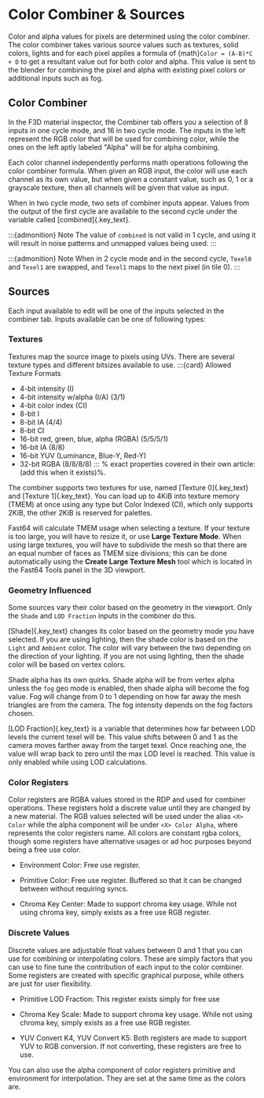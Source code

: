 # Color Combiner & Sources

Color and alpha values for pixels are determined using the color combiner. The color combiner takes various source values such as textures, solid colors, lights and for each pixel applies a formula of {math}`Color = (A-B)*C + D` to get a resultant value out for both color and alpha. This value is sent to the blender for combining the pixel and alpha with existing pixel colors or additional inputs such as fog.

## Color Combiner
In the F3D material inspector, the Combiner tab offers you a selection of 8 inputs in one cycle mode, and 16 in two cycle mode. The inputs in the left represent the RGB color that will be used for combining color, while the ones on the left aptly labeled "Alpha" will be for alpha combining.

Each color channel independently performs math operations following the color combiner formula. When given an RGB input, the color will use each channel as its own value, but when given a constant value, such as 0, 1 or a grayscale texture, then all channels will be given that value as input.

When in two cycle mode, two sets of combiner inputs appear. Values from the output of the first cycle are available to the second cycle under the variable called [combined]{.key_text}.

:::{admonition} Note
The value of `combined` is not valid in 1 cycle, and using it will result in noise patterns and unmapped values being used.
:::

:::{admonition} Note
When in 2 cycle mode and in the second cycle, `Texel0` and `Texel1` are swapped, and `Texel1` maps to the next pixel (in tile 0).
:::

## Sources

Each input available to edit will be one of the inputs selected in the combiner tab. Inputs available can be one of following types:

### Textures

Textures map the source image to pixels using UVs. There are several texture types and different bitsizes available to use.
:::{card} Allowed Texture Formats

- 4-bit intensity (I)
- 4-bit intensity w/alpha (I/A) (3/1)
- 4-bit color index (CI)
- 8-bit I
- 8-bit IA (4/4)
- 8-bit CI
- 16-bit red, green, blue, alpha (RGBA) (5/5/5/1)
- 16-bit IA (8/8)
- 16-bit YUV (Luminance, Blue-Y, Red-Y)
- 32-bit RGBA (8/8/8/8)
:::
% exact properties covered in their own article: (add this when it exists)%.

The combiner supports two textures for use, named [Texture 0]{.key_text} and [Texture 1]{.key_text}. You can load up to 4KiB into texture memory (TMEM) at once using any type but Color Indexed (CI), which only supports 2KiB, the other 2KiB is reserved for palettes.

Fast64 will calculate TMEM usage when selecting a texture. If your texture is too large, you will have to resize it, or use **Large Texture Mode**. When using large textures, you will have to subdivide the mesh so that there are an equal number of faces as TMEM size divisions; this can be done automatically using the **Create Large Texture Mesh** tool which is located in the Fast64 Tools panel in the 3D viewport.

### Geometry Influenced

Some sources vary their color based on the geometry in the viewport. Only the `Shade` and `LOD Fraction` inputs in the combiner do this.

[Shade]{.key_text} changes its color based on the geometry mode you have selected. If you are using lighting, then the shade color is based on the `Light` and `Ambient` color. The color will vary between the two depending on the direction of your lighting. If you are not using lighting, then the shade color will be based on vertex colors.

Shade alpha has its own quirks. Shade alpha will be from vertex alpha unless the `fog` geo mode is enabled, then shade alpha will become the fog value. Fog will change from 0 to 1 depending on how far away the mesh triangles are from the camera. The fog intensity depends on the fog factors chosen.

[LOD Fraction]{.key_text} is a variable that determines how far between LOD levels the current texel will be. This value shifts between 0 and 1 as the camera moves farther away from the target texel. Once reaching one, the value will wrap back to zero until the max LOD level is reached. This value is only enabled while using LOD calculations.

### Color Registers

Color registers are RGBA values stored in the RDP and used for combiner operations. These registers hold a discrete value until they are changed by a new material. The RGB values selected will be used under the alias `<X> Color` while the alpha component will be under `<X> Color Alpha`, where <X> represents the color registers name. All colors are constant rgba colors, though some registers have alternative usages or ad hoc purposes beyond being a free use color.

* Environment Color: Free use register.

* Primitive Color: Free use register. Buffered so that it can be changed between without requiring syncs.

* Chroma Key Center: Made to support chroma key usage. While not using chroma key, simply exists as a free use RGB register.

### Discrete Values

Discrete values are adjustable float values between 0 and 1 that you can use for combining or interpolating colors. These are simply factors that you can use to fine tune the contribution of each input to the color combiner. Some registers are created with specific graphical purpose, while others are just for user flexibility.

* Primitive LOD Fraction: This register exists simply for free use

* Chroma Key Scale: Made to support chroma key usage. While not using chroma key, simply exists as a free use RGB register.

* YUV Convert K4, YUV Convert K5: Both registers are made to support YUV to RGB conversion. If not converting, these registers are free to use.

You can also use the alpha component of color registers primitive and environment for interpolation. They are set at the same time as the colors are.